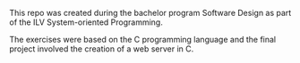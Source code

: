 This repo was created during the bachelor program Software Design as part of the ILV System-oriented Programming. 

The exercises were based on the C programming language and the final project involved the creation of a web server in C.
